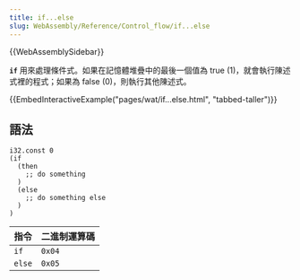 ```yaml
---
title: if...else
slug: WebAssembly/Reference/Control_flow/if...else
---
```


{{WebAssemblySidebar}}

**`if`** 用來處理條件式。如果在記憶體堆疊中的最後一個值為 true (1)，就會執行陳述式裡的程式；如果為 false (0)，則執行其他陳述式。

{{EmbedInteractiveExample("pages/wat/if...else.html", "tabbed-taller")}}

## 語法

```wasm
i32.const 0
(if
  (then
    ;; do something
  )
  (else
    ;; do something else
  )
)
```

| 指令   | 二進制運算碼 |
| ------ | ------------ |
| `if`   | `0x04`       |
| `else` | `0x05`       |

